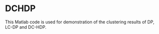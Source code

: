 # DCHDP
This Matlab code is used for demonstration of the clustering results of DP, LC-DP and DC-HDP. 
